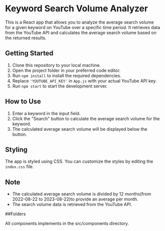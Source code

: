 # Keyword Search Volume Analyzer

This is a React app that allows you to analyze the average search volume for a given keyword on YouTube over a specific time period. It retrieves data from the YouTube API and calculates the average search volume based on the returned results.

## Getting Started

1. Clone this repository to your local machine.
2. Open the project folder in your preferred code editor.
3. Run `npm install` to install the required dependencies.
4. Replace `'YOUTUBE_API_KEY'` in `App.js` with your actual YouTube API key.
5. Run `npm start` to start the development server.

## How to Use

1. Enter a keyword in the input field.
2. Click the "Search" button to calculate the average search volume for the keyword.
3. The calculated average search volume will be displayed below the button.

## Styling

The app is styled using CSS. You can customize the styles by editing the `index.css` file.

## Note

- The calculated average search volume is divided by 12 months(from 2022-08-22 to 2023-08-22)to provide an average per month.
- The search volume data is retrieved from the YouTube API.

##Folders


All components implements in the src/components directory.

